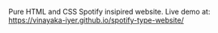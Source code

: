 Pure HTML and CSS Spotify insipired website.
Live demo at: https://vinayaka-iyer.github.io/spotify-type-website/

